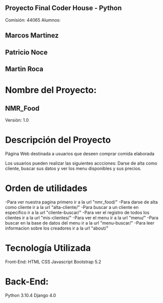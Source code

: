 ## Proyecto Final Coder House - Python
Comisión: 44065
Alumnos:  
## Marcos Martinez
## Patricio Noce
## Martin Roca

# Nombre del Proyecto:
## NMR_Food
Versión:
1.0

# Descripción del Proyecto
Página Web destinada a usuarios que deseen comprar comida elaborada

Los usuarios pueden realizar las siguientes accciones:
Darse de alta como cliente, buscar sus datos y ver los menu disponibles y sus precios.

# Orden de utilidades
-Para ver nuestra pagina primero ir a la url "nmr_food/"
-Para darse de alta como cliente ir a la url "alta-cliente/"
-Para buscar a un cliente en especifico ir a la url "cliente-buscar/"
-Para ver el registro de todos los clientes ir a la url "mis-clientes/"
-Para ver el menu ir a la url "menu/"
-Para buscar en la base de datos del menu ir a la url "menu-buscar/"
-Para leer informacion sobre los creadores ir a la url "about/"

# Tecnología Utilizada
Front-End:
HTML 
CSS 
Javascript 
Bootstrap 5.2

# Back-End:
Python 3.10.4
Django 4.0



